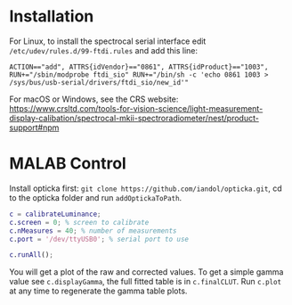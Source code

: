 # Installation

For Linux, to install the spectrocal serial interface edit `/etc/udev/rules.d/99-ftdi.rules` and add this line:

```
ACTION=="add", ATTRS{idVendor}=="0861", ATTRS{idProduct}=="1003", RUN+="/sbin/modprobe ftdi_sio" RUN+="/bin/sh -c 'echo 0861 1003 > /sys/bus/usb-serial/drivers/ftdi_sio/new_id'"
```

For macOS or Windows, see the CRS website: https://www.crsltd.com/tools-for-vision-science/light-measurement-display-calibation/spectrocal-mkii-spectroradiometer/nest/product-support#npm

# MALAB Control

Install opticka first: `git clone https://github.com/iandol/opticka.git`, cd to the opticka folder and run `addOptickaToPath`.

```matlab
c = calibrateLuminance;
c.screen = 0; % screen to calibrate
c.nMeasures = 40; % number of measurements
c.port = '/dev/ttyUSB0'; % serial port to use

c.runAll();
```

You will get a plot of the raw and corrected values. To get a simple gamma value see `c.displayGamma`, the full fitted table is in `c.finalCLUT`. Run `c.plot` at any time to regenerate the gamma table plots.
